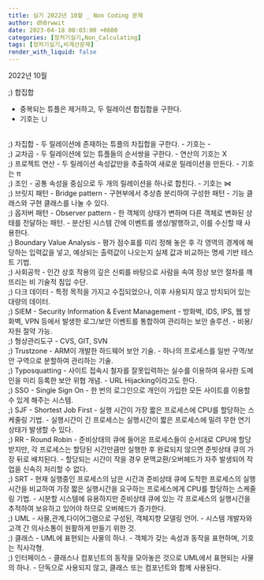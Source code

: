 ```yaml
---
title: 실기 2022년 10월 _ Non Coding 문제 
author: dh0rwwit
date: 2023-04-18 00:03:00 +0600
categories: [정처기실기,Non_Calculating]
tags: [정처기실기,비계산문제]
render_with_liquid: false
---
```



2022년 10월

;) 합집합
- 중복되는 튜플은 제거하고, 두 릴레이션 합집합을 구한다.
- 기호는 ∪
<br>
;) 차집합
- 두 릴레이션에 존재하는 튜플의 차집합을 구한다.
- 기호는 -
<br>
;) 교차곱 
- 두 릴레이션에 있는 튜플들의 순서쌍을 구한다.
- 연산의 기호는 Х
<br>
;) 프로젝트 연산
- 두 릴레이션 속성값만을 추출하여 새로운 릴레이션을 만든다.
- 기호는 π
<br>
;) 조인
- 공통 속성을 중심으로 두 개의 릴레이션을 하나로 합친다.
- 기호는 ⋈
<br>
;) 브릿지 패턴
- Bridge pattern
- 구현부에서 추상층 분리하여 구성한 패턴
- 기능 클래스와 구현 클래스를 나눌 수 있다.
<br>
;) 옵저버 패턴
- Observer pattern
- 한 객체의 상태가 변하며 다른 객체로 변화된 상태를 전달하는 패턴.
- 분산된 시스템 간에 이벤트를 생성/발행하고, 이를 수신할 때 사용한다.
<br>
;) Boundary Value Analysis
- 평가 점수표를 미리 정해 놓은 후 각 영역의 경계에 해당하는 입력값을 넣고, 예상되는 출력값이 나오는지 실제 값과 비교하는 명세 기반 테스트 기법.
<br>
;) 사회공학
- 인간 상호 작용의 깊은 신뢰를 바탕으로 사람을 속여 정상 보안 절차를 깨뜨리는 비 기술적 침입 수단.
<br>
;) 다크 데이터
- 특정 목적을 가지고 수집되었으나, 이후 사용되지 않고 방치되어 있는 대량의 데이터.
<br>
;) SIEM
- Security Information & Event Management
- 방화벅, IDS, IPS, 웹 방화벽, VPN 등에서 발생한 로그/보안 이벤트를 통합하여 관리하는 보안 솔루션.
- 비용/자원 절약 가능.
<br>
;) 형상관리도구
- CVS, GIT, SVN
<br>
;) Trustzone
- ARM이 개발한 하드웨어 보안 기술.
- 하나의 프로세스를 일반 구역/보안 구역으로 분할하여 관리하는 기술.
<br>
;) Typosquatting
- 사이트 접속시 철자를 잘못입력하는 실수를 이용하여 유사한 도메인을 미리 등록한 보안 위협 개념.
- URL Hijacking이라고도 한다.
<br>
;) SSO
- Single Sign On
- 한 번의 로그인으로 개인이 가입한 모든 사이트를 이용할 수 있게 해주는 시스템.
<br>
;) SJF
- Shortest Job First
- 실행 시간이 가장 짧은 프로세스에 CPU를 할당하는 스케줄링 기법.
- 실행시간이 긴 프로세스는 실행시간이 짧은 프로세스에 밀려 무한 연기 상태가 발생할 수 있다.
<br>
;) RR
- Round Robin
- 준비상태의 큐에 들어온 프로세스들이 순서대로 CPU에 할당받지만, 각 프로세스는 할당된 시간만큼만 실행한 후 완료되지 않으면 준빗상태 큐의 가장 뒤로 배치된다.
- 할당되는 시간이 작을 경우 문맥교환/오버헤드가 자주 발생되어 작업을 신속히 처리할 수 없다.
<br>
;) SRT
- 현재 실행중인 프로세스의 남은 시간과 준비상태 큐에 도착한 프로세스의 실행시간을 비교하여 가장 짧은 실행시간을 요구하는 프로세스에게 CPU를 할당하는 스케줄링 기법.
- 시분할 시스템에 유용하지만 준비상태 큐에 있는 각 프로세스의 실행시간을 추적하여 보유하고 있어야 하므로 오버헤드가 증가한다.
<br>
;) UML
- 사물,관계,다이어그램으로 구성된, 객체지향 모델링 언어.
- 시스템 개발자와 고객 간 의사소통이 원활하게 만들기 위한 것.
<br>
;) 클래스
- UML에 표현되는 사물의 하나.
- 객체가 갖는 속성과 동작을 표현하며, 기호는 직사각형.
<br>
;) 인터페이스
- 클래스나 컴포넌트의 동작을 모아놓은 것으로 UML에서 표현되는 사물의 하나.
- 단독으로 사용되지 않고, 클래스 또는 컴포넌트와 함께 사용된다.
